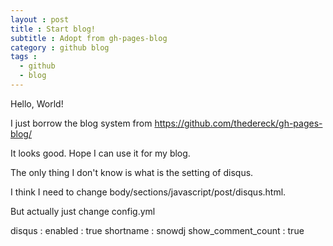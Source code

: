 ```yaml
---
layout : post
title : Start blog!
subtitle : Adopt from gh-pages-blog
category : github blog
tags :
  - github
  - blog
---
```


Hello, World!

I just borrow the blog system from https://github.com/thedereck/gh-pages-blog/

It looks good. Hope I can use it for my blog.

The only thing I don't know is what is the setting of disqus.

I think I need to change body/sections/javascript/post/disqus.html.

But actually just change config.yml

disqus :
  enabled : true
  shortname : snowdj
  show_comment_count : true
 
